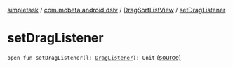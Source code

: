 [simpletask](../../index.md) / [com.mobeta.android.dslv](../index.md) / [DragSortListView](index.md) / [setDragListener](.)

# setDragListener

`open fun setDragListener(l: `[`DragListener`](-drag-listener/index.md)`): Unit` [(source)](https://github.com/mpcjanssen/simpletask-android/blob/master/src/main/java/com/mobeta/android/dslv/DragSortListView.java#L2472)